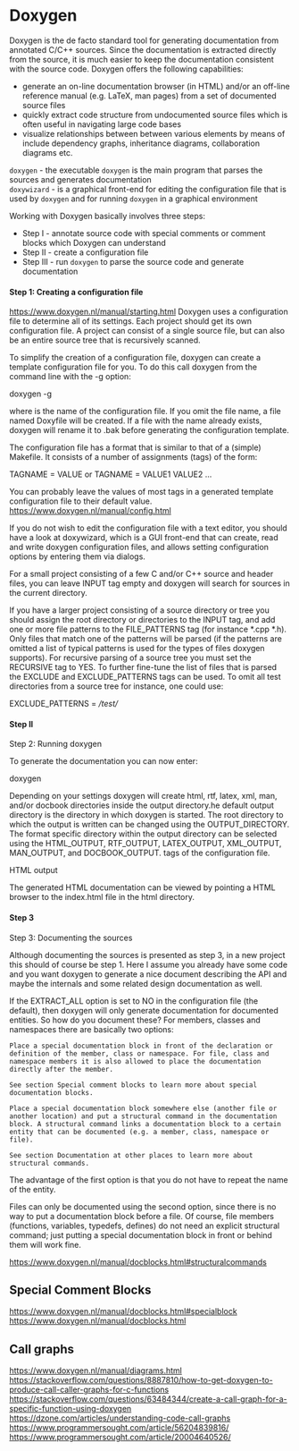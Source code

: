# Doxygen

Doxygen is the de facto standard tool for generating documentation from annotated C/C++ sources. Since the documentation is extracted directly from the source, it is much easier to keep the documentation consistent with the source code. Doxygen offers the following capabilities:

* generate an on-line documentation browser (in HTML) and/or an off-line reference manual (e.g. LaTeX, man pages) from a set of documented source files
* quickly extract code structure from undocumented source files which is often useful in navigating large code bases
* visualize relationships between between various elements by means of include dependency graphs, inheritance diagrams, collaboration diagrams etc. 

``doxygen`` - the executable ``doxygen`` is the main program that parses the sources and generates documentation  
``doxywizard`` - is a graphical front-end for editing the configuration file that is used by ``doxygen`` and for running ``doxygen`` in a graphical environment

Working with Doxygen basically involves three steps:

* Step I - annotate source code with special comments or comment blocks which Doxygen can understand
* Step II - create a configuration file
* Step III - run ``doxygen`` to parse the source code and generate documentation
 
#### Step 1: Creating a configuration file

https://www.doxygen.nl/manual/starting.html
Doxygen uses a configuration file to determine all of its settings. Each project should get its own configuration file. A project can consist of a single source file, but can also be an entire source tree that is recursively scanned.

To simplify the creation of a configuration file, doxygen can create a template configuration file for you. To do this call doxygen from the command line with the -g option:

doxygen -g <config-file>

where <config-file> is the name of the configuration file. If you omit the file name, a file named Doxyfile will be created. If a file with the name <config-file> already exists, doxygen will rename it to <config-file>.bak before generating the configuration template.
  
The configuration file has a format that is similar to that of a (simple) Makefile. It consists of a number of assignments (tags) of the form:

TAGNAME = VALUE or
TAGNAME = VALUE1 VALUE2 ...

You can probably leave the values of most tags in a generated template configuration file to their default value.  
  https://www.doxygen.nl/manual/config.html
  
If you do not wish to edit the configuration file with a text editor, you should have a look at doxywizard, which is a GUI front-end that can create, read and write doxygen configuration files, and allows setting configuration options by entering them via dialogs.
  
For a small project consisting of a few C and/or C++ source and header files, you can leave INPUT tag empty and doxygen will search for sources in the current directory.

If you have a larger project consisting of a source directory or tree you should assign the root directory or directories to the INPUT tag, and add one or more file patterns to the FILE_PATTERNS tag (for instance *.cpp *.h). Only files that match one of the patterns will be parsed (if the patterns are omitted a list of typical patterns is used for the types of files doxygen supports). For recursive parsing of a source tree you must set the RECURSIVE tag to YES. To further fine-tune the list of files that is parsed the EXCLUDE and EXCLUDE_PATTERNS tags can be used. To omit all test directories from a source tree for instance, one could use:

EXCLUDE_PATTERNS = */test/*


#### Step II

  Step 2: Running doxygen

To generate the documentation you can now enter:

doxygen <config-file>

Depending on your settings doxygen will create html, rtf, latex, xml, man, and/or docbook directories inside the output directory.he default output directory is the directory in which doxygen is started. The root directory to which the output is written can be changed using the OUTPUT_DIRECTORY. The format specific directory within the output directory can be selected using the HTML_OUTPUT, RTF_OUTPUT, LATEX_OUTPUT, XML_OUTPUT, MAN_OUTPUT, and DOCBOOK_OUTPUT. tags of the configuration file.
  
  HTML output

The generated HTML documentation can be viewed by pointing a HTML browser to the index.html file in the html directory.

#### Step 3
  
Step 3: Documenting the sources

Although documenting the sources is presented as step 3, in a new project this should of course be step 1. Here I assume you already have some code and you want doxygen to generate a nice document describing the API and maybe the internals and some related design documentation as well.

If the EXTRACT_ALL option is set to NO in the configuration file (the default), then doxygen will only generate documentation for documented entities. So how do you document these? For members, classes and namespaces there are basically two options:

    Place a special documentation block in front of the declaration or definition of the member, class or namespace. For file, class and namespace members it is also allowed to place the documentation directly after the member.

    See section Special comment blocks to learn more about special documentation blocks.

    Place a special documentation block somewhere else (another file or another location) and put a structural command in the documentation block. A structural command links a documentation block to a certain entity that can be documented (e.g. a member, class, namespace or file).

    See section Documentation at other places to learn more about structural commands.

The advantage of the first option is that you do not have to repeat the name of the entity.

Files can only be documented using the second option, since there is no way to put a documentation block before a file. Of course, file members (functions, variables, typedefs, defines) do not need an explicit structural command; just putting a special documentation block in front or behind them will work fine.
  
  https://www.doxygen.nl/manual/docblocks.html#structuralcommands
  
## Special Comment Blocks
https://www.doxygen.nl/manual/docblocks.html#specialblock  
https://www.doxygen.nl/manual/docblocks.html  
  
  
## Call graphs
  https://www.doxygen.nl/manual/diagrams.html
https://stackoverflow.com/questions/8887810/how-to-get-doxygen-to-produce-call-caller-graphs-for-c-functions  
  https://stackoverflow.com/questions/63484344/create-a-call-graph-for-a-specific-function-using-doxygen  
  https://dzone.com/articles/understanding-code-call-graphs
  https://www.programmersought.com/article/56204839816/  
  https://www.programmersought.com/article/20004640526/
